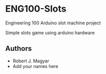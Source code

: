 # ENG100-Slots
Engineering 100 Arduino slot machine project

Simple slots game using arduino hardware

## Authors
* Robert J. Magyar
* Add your names here

